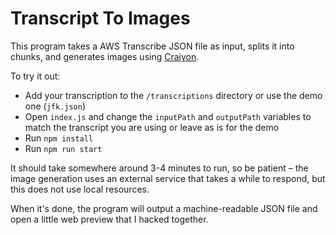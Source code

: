 # Transcript To Images

This program takes a AWS Transcribe JSON file as input, splits it into chunks, and generates images using [Craiyon](https://www.craiyon.com/).

To try it out:
- Add your transcription to the `/transcriptions` directory or use the demo one (`jfk.json`)
- Open `index.js` and change the `inputPath` and `outputPath` variables to match the transcript you are using or leave as is for the demo
- Run `npm install`
- Run `npm run start`

It should take somewhere around 3-4 minutes to run, so be patient – the image generation uses an external service that takes a while to respond, but this does not use local resources.

When it's done, the program will output a machine-readable JSON file and open a little web preview that I hacked together.